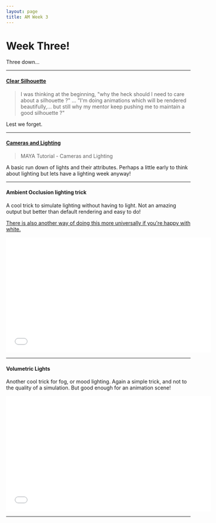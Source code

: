 ```yaml
---
layout: page
title: AM Week 3
---
```


# Week Three!

Three down...

----

#### [Clear Silhouette](http://www.animstudy.com/p/appealingposes102lineofaction.html)

>I was thinking at the beginning, "why the heck should I need to care about a silhouette ?" ... "I'm doing animations which will be rendered beautifully,... but still why my mentor keep pushing me to maintain a good silhouette ?"

Lest we forget.

----

#### [Cameras and Lighting](http://www.expertrating.com/courseware/MAYACourse/MAYA-Cameras-Lighting-3.asp)

>MAYA Tutorial - Cameras and Lighting

A basic run down of lights and their attributes. Perhaps a little early to think about lighting but lets have a lighting week anyway!

----

#### Ambient Occlusion lighting trick

A cool trick to simulate lighting without having to light. Not an amazing output but better than default rendering and easy to do!

[There is also another way of doing this more universally if you're happy with white.](http://www.samwirch.com/blog/simple-ambient-occlusion-render-maya-2012)

<iframe width="560" height="315" src="//www.youtube.com/embed/A5F1x0alaII" frameborder="0" allowfullscreen></iframe>

----

#### Volumetric Lights

Another cool trick for fog, or mood lighting. Again a simple trick, and not to the quality of a simulation. But good enough for an animation scene!

<iframe width="560" height="315" src="//www.youtube.com/embed/SKDxPTaNE08" frameborder="0" allowfullscreen></iframe>

----
